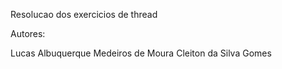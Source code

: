 Resolucao dos exercicios de thread

Autores:

Lucas Albuquerque Medeiros de Moura
Cleiton da Silva Gomes


